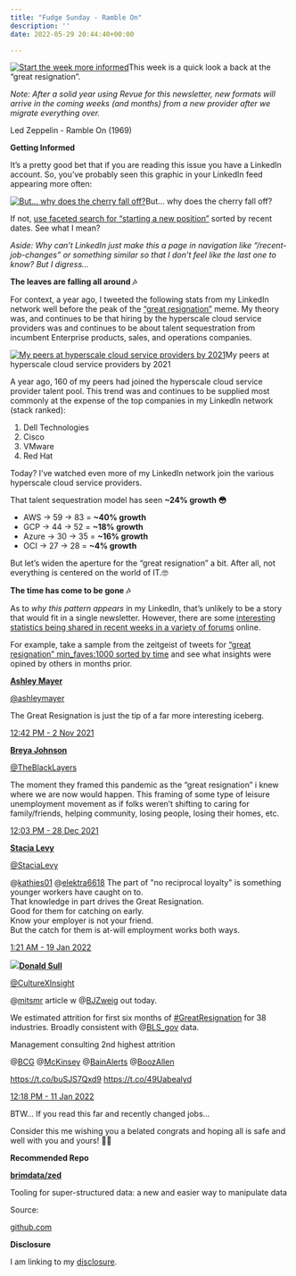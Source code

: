 ```yaml
---
title: "Fudge Sunday - Ramble On"
description: ''
date: 2022-05-29 20:44:40+00:00

---
```


[![Start the week more informed](https://bucketeer-e05bbc84-baa3-437e-9518-adb32be77984.s3.amazonaws.com/public/images/e74016c6-aea5-4136-a1ac-e6e697977819_1200x115.png "Start the week more informed")](https://substackcdn.com/image/fetch/f_auto,q_auto:good,fl_progressive:steep/https%3A%2F%2Fbucketeer-e05bbc84-baa3-437e-9518-adb32be77984.s3.amazonaws.com%2Fpublic%2Fimages%2Fe74016c6-aea5-4136-a1ac-e6e697977819_1200x115.png)This week is a quick look a back at the “great resignation”.

*Note: After a solid year using Revue for this newsletter, new formats will arrive in the coming weeks (and months) from a new provider after we migrate everything over.*

Led Zeppelin - Ramble On (1969)

 **Getting Informed**

It’s a pretty good bet that if you are reading this issue you have a LinkedIn account. So, you’ve probably seen this graphic in your LinkedIn feed appearing more often:

[![But... why does the cherry fall off?](https://bucketeer-e05bbc84-baa3-437e-9518-adb32be77984.s3.amazonaws.com/public/images/512647ad-6f0f-478b-a70a-d2dc7ceb4697_600x423.png "But... why does the cherry fall off?")](https://substackcdn.com/image/fetch/f_auto,q_auto:good,fl_progressive:steep/https%3A%2F%2Fbucketeer-e05bbc84-baa3-437e-9518-adb32be77984.s3.amazonaws.com%2Fpublic%2Fimages%2F512647ad-6f0f-478b-a70a-d2dc7ceb4697_600x423.png)But... why does the cherry fall off?

If not, [use faceted search for “starting a new position”](https://www.linkedin.com/search/results/content/?keywords=starting%20a%20new%20position&origin=FACETED_SEARCH&postedBy=%5B%22first%22%2C%22me%22%5D&sid=9_e&sortBy=%22date_posted%22&utm_campaign=Start%20the%20week%20more%20informed&utm_medium=email&utm_source=Revue%20newsletter) sorted by recent dates. See what I mean?

*Aside: Why can’t LinkedIn just make this a page in navigation like “/recent-job-changes” or something similar so that I don’t feel like the last one to know? But I digress…*

 **The leaves are falling all around 🎶**

For context, a year ago, I tweeted the following stats from my LinkedIn network well before the peak of the [“great resignation”](https://trends.google.com/trends/explore/TIMESERIES/1653850800?date=today%205-y&hl=en-US&q=%22great%20resignation%22&sni=3&tz=240&utm_campaign=Start%20the%20week%20more%20informed&utm_medium=email&utm_source=Revue%20newsletter) meme. My theory was, and continues to be that hiring by the hyperscale cloud service providers was and continues to be about talent sequestration from incumbent Enterprise products, sales, and operations companies.

[![My peers at hyperscale cloud service providers by 2021](https://bucketeer-e05bbc84-baa3-437e-9518-adb32be77984.s3.amazonaws.com/public/images/73ced4c1-2f87-4de7-87a7-6378f7fbafdf_600x259.png "My peers at hyperscale cloud service providers by 2021")](https://substackcdn.com/image/fetch/f_auto,q_auto:good,fl_progressive:steep/https%3A%2F%2Fbucketeer-e05bbc84-baa3-437e-9518-adb32be77984.s3.amazonaws.com%2Fpublic%2Fimages%2F73ced4c1-2f87-4de7-87a7-6378f7fbafdf_600x259.png)My peers at hyperscale cloud service providers by 2021

A year ago, 160 of my peers had joined the hyperscale cloud service provider talent pool. This trend was and continues to be supplied most commonly at the expense of the top companies in my LinkedIn network (stack ranked):

1. Dell Technologies
2. Cisco
3. VMware
4. Red Hat

Today? I’ve watched even more of my LinkedIn network join the various hyperscale cloud service providers.

That talent sequestration model has seen **~24% growth 😳**

* AWS -> 59 -> 83 = **~40% growth**
* GCP -> 44 -> 52 = **~18% growth**
* Azure -> 30 -> 35 = **~16% growth**
* OCI -> 27 -> 28 = **~4% growth**

But let’s widen the aperture for the “great resignation” a bit. After all, not everything is centered on the world of IT.🤓

 **The time has come to be gone 🎶**

As to *why this pattern appears* in my LinkedIn, that’s unlikely to be a story that would fit in a single newsletter. However, there are some [interesting statistics being shared in recent weeks in a variety of forums](https://kagi.com/search?dr=3&q=The%20Great%20Resignation&r=no_region&utm_campaign=Start%20the%20week%20more%20informed&utm_medium=email&utm_source=Revue%20newsletter&verbatim=1) online.

For example, take a sample from the zeitgeist of tweets for [“great resignation” min\_faves:1000 sorted by time](https://twitter.com/search?f=live&q=%22great%20resignation%22%20min_faves%3A1000&src=typed_query&utm_campaign=Start%20the%20week%20more%20informed&utm_medium=email&utm_source=Revue%20newsletter) and see what insights were opined by others in months prior.

**[Ashley Mayer](https://twitter.com/ashleymayer/status/1455576147522043904)**

[@ashleymayer](https://twitter.com/ashleymayer/status/1455576147522043904)

The Great Resignation is just the tip of a far more interesting iceberg.

[12:42 PM - 2 Nov 2021](https://twitter.com/ashleymayer/status/1455576147522043904)

**[Breya Johnson](https://twitter.com/TheBlackLayers/status/1475875101803433997)**

[@TheBlackLayers](https://twitter.com/TheBlackLayers/status/1475875101803433997)

The moment they framed this pandemic as the “great resignation” i knew where we are now would happen. This framing of some type of leisure unemployment movement as if folks weren’t shifting to caring for family/friends, helping community, losing people, losing their homes, etc.

[12:03 PM - 28 Dec 2021](https://twitter.com/TheBlackLayers/status/1475875101803433997)

**[Stacia Levy](https://twitter.com/StaciaLevy/status/1483686085326618625)**

[@StaciaLevy](https://twitter.com/StaciaLevy/status/1483686085326618625)

@[kathies01](https://twitter.com/kathies01) @[elektra6618](https://twitter.com/elektra6618) The part of "no reciprocal loyalty" is something younger workers have caught on to.   
That knowledge in part drives the Great Resignation.  
Good for them for catching on early.  
Know your employer is not your friend.  
But the catch for them is at-will employment works both ways.

 [1:21 AM - 19 Jan 2022](https://twitter.com/StaciaLevy/status/1483686085326618625)

[![](https://bucketeer-e05bbc84-baa3-437e-9518-adb32be77984.s3.amazonaws.com/public/images/6ee2f8ce-051f-403a-b5b3-413e5c049670_600x294.jpeg)](https://substackcdn.com/image/fetch/f_auto,q_auto:good,fl_progressive:steep/https%3A%2F%2Fbucketeer-e05bbc84-baa3-437e-9518-adb32be77984.s3.amazonaws.com%2Fpublic%2Fimages%2F6ee2f8ce-051f-403a-b5b3-413e5c049670_600x294.jpeg)**[Donald Sull](https://twitter.com/CultureXInsight/status/1480952251711688706)**

[@CultureXInsight](https://twitter.com/CultureXInsight/status/1480952251711688706)

@[mitsmr](https://twitter.com/mitsmr) article w @[BJZweig](https://twitter.com/BJZweig) out today.   
  
We estimated attrition for first six months of [#GreatResignation](https://twitter.com/search?q=%23GreatResignation) for 38 industries. Broadly consistent with @[BLS\_gov](https://twitter.com/BLS_gov) data.  
  
Management consulting 2nd highest attrition  
  
@[BCG](https://twitter.com/BCG) @[McKinsey](https://twitter.com/McKinsey) @[BainAlerts](https://twitter.com/BainAlerts) @[BoozAllen](https://twitter.com/BoozAllen)   
  
<https://t.co/buSJS7Qxd9> <https://t.co/49Uabealyd>

[12:18 PM - 11 Jan 2022](https://twitter.com/CultureXInsight/status/1480952251711688706)

BTW… If you read this far and recently changed jobs…

Consider this me wishing you a belated congrats and hoping all is safe and well with you and yours! 🎉🤓

 **Recommended Repo**

**[brimdata/zed](https://github.com/brimdata/zed?utm_campaign=Start%20the%20week%20more%20informed&utm_medium=email&utm_source=Revue%20newsletter)**

Tooling for super-structured data: a new and easier way to manipulate data

Source:

[github.com](https://github.com/brimdata/zed?utm_campaign=Start%20the%20week%20more%20informed&utm_medium=email&utm_source=Revue%20newsletter)

 **Disclosure**

I am linking to my [disclosure](https://jaycuthrell.com/disclosure/?utm_campaign=sunday.fudge.org&utm_medium=email&utm_source=Revue%20newsletter).

